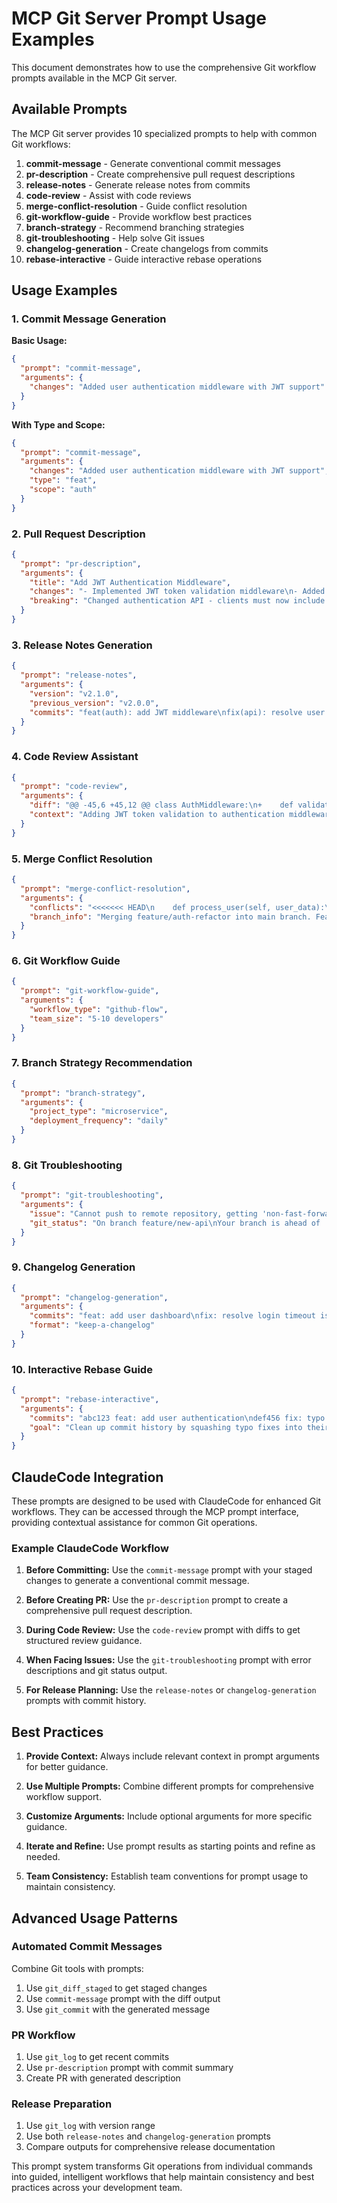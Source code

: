 # MCP Git Server Prompt Usage Examples

This document demonstrates how to use the comprehensive Git workflow prompts available in the MCP Git server.

## Available Prompts

The MCP Git server provides 10 specialized prompts to help with common Git workflows:

1. **commit-message** - Generate conventional commit messages
2. **pr-description** - Create comprehensive pull request descriptions
3. **release-notes** - Generate release notes from commits
4. **code-review** - Assist with code reviews
5. **merge-conflict-resolution** - Guide conflict resolution
6. **git-workflow-guide** - Provide workflow best practices
7. **branch-strategy** - Recommend branching strategies
8. **git-troubleshooting** - Help solve Git issues
9. **changelog-generation** - Create changelogs from commits
10. **rebase-interactive** - Guide interactive rebase operations

## Usage Examples

### 1. Commit Message Generation

**Basic Usage:**
```json
{
  "prompt": "commit-message",
  "arguments": {
    "changes": "Added user authentication middleware with JWT support"
  }
}
```

**With Type and Scope:**
```json
{
  "prompt": "commit-message", 
  "arguments": {
    "changes": "Added user authentication middleware with JWT support",
    "type": "feat",
    "scope": "auth"
  }
}
```

### 2. Pull Request Description

```json
{
  "prompt": "pr-description",
  "arguments": {
    "title": "Add JWT Authentication Middleware",
    "changes": "- Implemented JWT token validation middleware\n- Added authentication error handling\n- Updated user session management\n- Added comprehensive test suite",
    "breaking": "Changed authentication API - clients must now include Authorization header"
  }
}
```

### 3. Release Notes Generation

```json
{
  "prompt": "release-notes",
  "arguments": {
    "version": "v2.1.0",
    "previous_version": "v2.0.0", 
    "commits": "feat(auth): add JWT middleware\nfix(api): resolve user session timeout\nfeat(ui): implement dark mode toggle\nfix(deps): update vulnerable packages\ndocs: update API documentation"
  }
}
```

### 4. Code Review Assistant

```json
{
  "prompt": "code-review",
  "arguments": {
    "diff": "@@ -45,6 +45,12 @@ class AuthMiddleware:\n+    def validate_token(self, token: str) -> bool:\n+        try:\n+            jwt.decode(token, self.secret_key, algorithms=['HS256'])\n+            return True\n+        except jwt.InvalidTokenError:\n+            return False\n+",
    "context": "Adding JWT token validation to authentication middleware for API security"
  }
}
```

### 5. Merge Conflict Resolution

```json
{
  "prompt": "merge-conflict-resolution",
  "arguments": {
    "conflicts": "<<<<<<< HEAD\n    def process_user(self, user_data):\n        return self.validate_user(user_data)\n=======\n    def process_user(self, user_info):\n        return self.authenticate_user(user_info)\n>>>>>>> feature/auth-refactor",
    "branch_info": "Merging feature/auth-refactor into main branch. Feature branch has authentication refactoring."
  }
}
```

### 6. Git Workflow Guide

```json
{
  "prompt": "git-workflow-guide",
  "arguments": {
    "workflow_type": "github-flow",
    "team_size": "5-10 developers"
  }
}
```

### 7. Branch Strategy Recommendation

```json
{
  "prompt": "branch-strategy",
  "arguments": {
    "project_type": "microservice",
    "deployment_frequency": "daily"
  }
}
```

### 8. Git Troubleshooting

```json
{
  "prompt": "git-troubleshooting", 
  "arguments": {
    "issue": "Cannot push to remote repository, getting 'non-fast-forward' error",
    "git_status": "On branch feature/new-api\nYour branch is ahead of 'origin/feature/new-api' by 3 commits.\nnothing to commit, working tree clean"
  }
}
```

### 9. Changelog Generation

```json
{
  "prompt": "changelog-generation",
  "arguments": {
    "commits": "feat: add user dashboard\nfix: resolve login timeout issue\nfeat: implement file upload\ndocs: update API documentation\nchore: update dependencies",
    "format": "keep-a-changelog"
  }
}
```

### 10. Interactive Rebase Guide

```json
{
  "prompt": "rebase-interactive",
  "arguments": {
    "commits": "abc123 feat: add user authentication\ndef456 fix: typo in auth middleware\nghi789 feat: add password validation\njkl012 fix: another typo fix\nmno345 feat: add user registration",
    "goal": "Clean up commit history by squashing typo fixes into their related feature commits"
  }
}
```

## ClaudeCode Integration

These prompts are designed to be used with ClaudeCode for enhanced Git workflows. They can be accessed through the MCP prompt interface, providing contextual assistance for common Git operations.

### Example ClaudeCode Workflow

1. **Before Committing:**
   Use the `commit-message` prompt with your staged changes to generate a conventional commit message.

2. **Before Creating PR:**
   Use the `pr-description` prompt to create a comprehensive pull request description.

3. **During Code Review:**
   Use the `code-review` prompt with diffs to get structured review guidance.

4. **When Facing Issues:**
   Use the `git-troubleshooting` prompt with error descriptions and git status output.

5. **For Release Planning:**
   Use the `release-notes` or `changelog-generation` prompts with commit history.

## Best Practices

1. **Provide Context:** Always include relevant context in prompt arguments for better guidance.

2. **Use Multiple Prompts:** Combine different prompts for comprehensive workflow support.

3. **Customize Arguments:** Include optional arguments for more specific guidance.

4. **Iterate and Refine:** Use prompt results as starting points and refine as needed.

5. **Team Consistency:** Establish team conventions for prompt usage to maintain consistency.

## Advanced Usage Patterns

### Automated Commit Messages
Combine Git tools with prompts:
1. Use `git_diff_staged` to get staged changes
2. Use `commit-message` prompt with the diff output
3. Use `git_commit` with the generated message

### PR Workflow
1. Use `git_log` to get recent commits
2. Use `pr-description` prompt with commit summary
3. Create PR with generated description

### Release Preparation
1. Use `git_log` with version range
2. Use both `release-notes` and `changelog-generation` prompts
3. Compare outputs for comprehensive release documentation

This prompt system transforms Git operations from individual commands into guided, intelligent workflows that help maintain consistency and best practices across your development team.